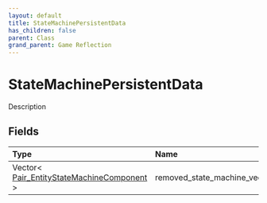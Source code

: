 ```yaml
---
layout: default
title: StateMachinePersistentData
has_children: false
parent: Class
grand_parent: Game Reflection
---
```

# StateMachinePersistentData
Description 

## Fields

| Type | Name |
|:-------------|:--------------|
| Vector< [Pair_EntityStateMachineComponent](/docs/game-reflection/components/pair__entity_state_machine_component) > | removed_state_machine_vec |

